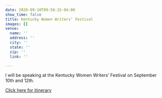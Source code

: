 ```yaml
---
date: 2020-09-10T09:58:32-04:00
show_time: false
title: Kentucky Women Writers’ Festival
images: []
venue:
  name: ''
  address: ''
  city: ''
  state: ''
  zip: ''
  link: ''

---
```

I will be speaking at the Kentucky Women Writers’ Festival on September 10th and 12th.

[Click here for itinerary](https://womenwriters.as.uky.edu/itinerary)